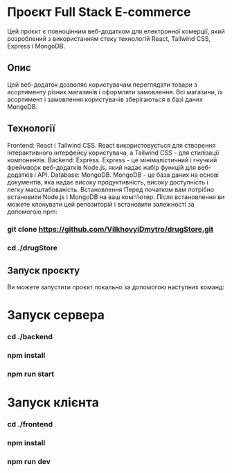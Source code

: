 # Проєкт Full Stack E-commerce
Цей проєкт є повноцінним веб-додатком для електронної комерції, який розроблений з використанням стеку технологій React, Tailwind CSS, Express і MongoDB.

## Опис
Цей веб-додаток дозволяє користувачам переглядати товари з асортименту різних магазинів і оформляти замовлення. Всі магазини, їх асортимент і замовлення користувачів зберігаються в базі даних MongoDB.

## Технології
Frontend: React і Tailwind CSS. React використовується для створення інтерактивного інтерфейсу користувача, а Tailwind CSS - для стилізації компонентів.
Backend: Express. Express - це мінімалістичний і гнучкий фреймворк веб-додатків Node.js, який надає набір функцій для веб-додатків і API.
Database: MongoDB. MongoDB - це база даних на основі документів, яка надає високу продуктивність, високу доступність і легку масштабованість.
Встановлення
Перед початком вам потрібно встановити Node.js і MongoDB на ваш комп’ютер. Після встановлення ви можете клонувати цей репозиторій і встановити залежності за допомогою npm:

### git clone https://github.com/VilkhovyiDmytro/drugStore.git
### cd ./drugStore



## Запуск проєкту
Ви можете запустити проєкт локально за допомогою наступних команд:

# Запуск сервера
### cd ./backend
### npm install
### npm run start

# Запуск клієнта
### cd ./frontend
### npm install
### npm run dev
